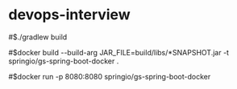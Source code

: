 # devops-interview

#$./gradlew build

#$docker build --build-arg JAR_FILE=build/libs/\*SNAPSHOT.jar -t springio/gs-spring-boot-docker .

#$docker run -p 8080:8080 springio/gs-spring-boot-docker
